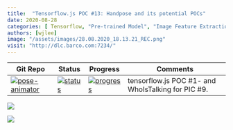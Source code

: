 ```yaml
---
title:  "Tensorflow.js POC #13: Handpose and its potential POCs"
date: 2020-08-28
categories: [ Tensorflow, "Pre-trained Model", "Image Feature Extraction", "Semi-Supervised Learning"]
authors: [wjlee]
image: "/assets/images/28.08.2020_18.13.21_REC.png"
visit: "http://dlc.barco.com:7234/"
---
```



| Git Repo                                                                                                                                         | Status                                                                                                                                                                | Progress                                                                                                                    | Comments                                                     |
|--------------------------------------------------------------------------------------------------------------------------------------------------|-----------------------------------------------------------------------------------------------------------------------------------------------------------------------|----------------------------------------------------------------------------------------------------------------------------------------|--------------------------------------------------------------|
| [![pose-animator](https://img.shields.io/badge/pose_animator-gray?logo=tensorflow)](https://git.barco.com/users/wjlee/repos/pose-animator/browse) | [![status](https://tailab.barco.com:9443/deeplearningcomputing/pose-animator/badges/master/pipeline.svg)](https://tailab.barco.com:9443/deeplearningcomputing/pose-animator/pipelines) | [![progress](https://img.shields.io/badge/pose_aniamator-POC-red)](http://dlc.barco.com:1234/)|tensorflow.js POC #1- and WhoIsTalking for PIC #9. |

[![](https://rebrand.ly/dlc_png_url)](https://rebrand.ly/dlc_uml_url)


![]({{site.url}}{{site.baseurl}}/assets/images/28.08.2020_18.13.21_REC.png) 

